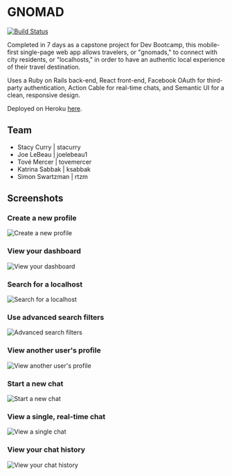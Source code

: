 # GNOMAD
[![Build Status](https://travis-ci.org/chi-bumblebees-2017/gnomad.svg?branch=master)](https://travis-ci.org/chi-bumblebees-2017/gnomad)

Completed in 7 days as a capstone project for Dev Bootcamp, this mobile-first single-page web app allows travelers, or "gnomads," to connect with city residents, or "localhosts," in order to have an authentic local experience of their travel destination.

Uses a Ruby on Rails back-end, React front-end, Facebook OAuth for third-party authentication, Action Cable for real-time chats, and Semantic UI for a clean, responsive design.

Deployed on Heroku [here](https://gnomad.herokuapp.com/).

## Team
* Stacy Curry | stacurry
* Joe LeBeau | joelebeau1
* Tové Mercer | tovemercer
* Katrina Sabbak | ksabbak
* Simon Swartzman | rtzm

## Screenshots

### Create a new profile

![Create a new profile](./readme-images/create_profile.png "Create a new profile")

### View your dashboard

![View your dashboard](./readme-images/dashboard.png "View your dashboard")

### Search for a localhost

![Search for a localhost](./readme-images/simple_search.png "Search for a localhost")

### Use advanced search filters

![Advanced search filters](./readme-images/advanced_search.png "Advanced search filters")

### View another user's profile

![View another user's profile](./readme-images/profile_view.png "View another user's profile")

### Start a new chat

![Start a new chat](./readme-images/start_chat.png "Start a new chat")

### View a single, real-time chat

![View a single chat](./readme-images/view_chat.png "View a single chat")

### View your chat history

![View your chat history](./readme-images/view_chats.png "View your chat history")
